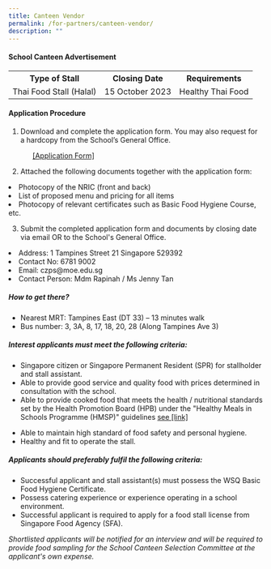 ```yaml
---
title: Canteen Vendor
permalink: /for-partners/canteen-vendor/
description: ""
---
```

#### School Canteen Advertisement
<table>
<tbody>
<tr><th style="text-align: center;">Type of Stall</th>
<th style="text-align: center;">Closing Date </th>
<th style="text-align: center;">Requirements</th>
</tr>
<tr>
<td style="text-align: center;">Thai Food Stall (Halal)</td>
<td style="text-align: center;">15 October 2023</td>
<td style="text-align: center;">Healthy Thai Food</td></tr></tbody></table>

<h4><strong>Application Procedure</strong></h4>
<ol>
<li> Download and complete the application form. You may also request for a hardcopy from the School’s General Office.<ul>
<p><a href="https://go.gov.sg/czps-canteen-application-form" target="_blank" rel="noopener">[Application Form]</a></p><p>
</p></ul></li></ol>
<ol start="2">
<li>Attached the following documents together with the application form:</li>        
</ol>
<li>Photocopy of the NRIC (front and back)</li>
<li>List of proposed menu and pricing for all items</li>
<li>Photocopy of relevant certificates such as Basic Food Hygiene Course, etc.</li>


<ol start="3">
<li>Submit the completed application form and documents by closing date via email OR to the School's General Office.</li>        
</ol>
<p></p>
	
<li>Address: 1 Tampines Street 21 Singapore 529392</li>
<li>Contact No: 6781 9002</li>
<li> Email: czps@moe.edu.sg</li>
<li>Contact Person: Mdm Rapinah / Ms Jenny Tan</li>

<h5><strong>How to get there?</strong></h5>
<ul>
<li>Nearest MRT: Tampines East (DT 33) – 13 minutes walk</li>
<li>Bus number: 3, 3A, 8, 17, 18, 20, 28 (Along Tampines Ave 3)</li></ul>

<h5><strong>Interest applicants must meet the following criteria:</strong></h5>
<ul>
<li>Singapore citizen or Singapore Permanent Resident (SPR) for stallholder and stall assistant.</li>
	
<li>Able to provide good service and quality food with prices determined in consultation with the school.</li>
	
<li>Able to provide cooked food that meets the health / nutritional standards set by the Health Promotion Board (HPB) under the "Healthy Meals in Schools Programme (HMSP)" guidelines <a href="https://www.hpb.gov.sg/schools/school-programmes/healthy-meals-in-schools-programme" target="_blank" rel="noopener">see [link]</a><p></p></li>
	
<li>Able to maintain high standard of food safety and personal hygiene.</li>
<li>Healthy and fit to operate the stall.</li></ul>
<h5><strong>Applicants should preferably fulfil the following criteria:</strong></h5>
<ul>
<li>Successful applicant and stall assistant(s) must possess the WSQ Basic Food Hygiene Certificate.</li>
<li>Possess catering experience or experience operating in a school environment.</li>
<li>Successful applicant is required to apply for a food stall license from Singapore Food Agency (SFA).</li></ul>
	
*Shortlisted applicants will be notified for an interview and will be required to provide food sampling for the School Canteen Selection Committee at the applicant's own expense.*